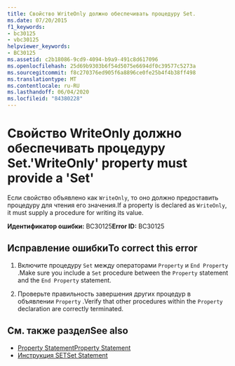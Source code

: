 ```yaml
---
title: Свойство WriteOnly должно обеспечивать процедуру Set.
ms.date: 07/20/2015
f1_keywords:
- bc30125
- vbc30125
helpviewer_keywords:
- BC30125
ms.assetid: c2b18086-9cd9-4094-b9a9-491c8d617096
ms.openlocfilehash: 25d69b9303b6f54d5075e6694df0c39577c5273a
ms.sourcegitcommit: f8c270376ed905f6a8896ce0fe25b4f4b38ff498
ms.translationtype: MT
ms.contentlocale: ru-RU
ms.lasthandoff: 06/04/2020
ms.locfileid: "84380228"
---
```

# <a name="writeonly-property-must-provide-a-set"></a><span data-ttu-id="785e2-102">Свойство WriteOnly должно обеспечивать процедуру Set.</span><span class="sxs-lookup"><span data-stu-id="785e2-102">'WriteOnly' property must provide a 'Set'</span></span>
<span data-ttu-id="785e2-103">Если свойство объявлено как `WriteOnly`, то оно должно предоставить процедуру для чтения его значения.</span><span class="sxs-lookup"><span data-stu-id="785e2-103">If a property is declared as `WriteOnly`, it must supply a procedure for writing its value.</span></span>  
  
 <span data-ttu-id="785e2-104">**Идентификатор ошибки:** BC30125</span><span class="sxs-lookup"><span data-stu-id="785e2-104">**Error ID:** BC30125</span></span>  
  
## <a name="to-correct-this-error"></a><span data-ttu-id="785e2-105">Исправление ошибки</span><span class="sxs-lookup"><span data-stu-id="785e2-105">To correct this error</span></span>  
  
1. <span data-ttu-id="785e2-106">Включите процедуру `Set` между операторами `Property` и `End Property` .</span><span class="sxs-lookup"><span data-stu-id="785e2-106">Make sure you include a `Set` procedure between the `Property` statement and the `End Property` statement.</span></span>  
  
2. <span data-ttu-id="785e2-107">Проверьте правильность завершения других процедур в объявлении `Property` .</span><span class="sxs-lookup"><span data-stu-id="785e2-107">Verify that other procedures within the `Property` declaration are correctly terminated.</span></span>  
  
## <a name="see-also"></a><span data-ttu-id="785e2-108">См. также раздел</span><span class="sxs-lookup"><span data-stu-id="785e2-108">See also</span></span>

- [<span data-ttu-id="785e2-109">Property Statement</span><span class="sxs-lookup"><span data-stu-id="785e2-109">Property Statement</span></span>](../language-reference/statements/property-statement.md)
- [<span data-ttu-id="785e2-110">Инструкция SET</span><span class="sxs-lookup"><span data-stu-id="785e2-110">Set Statement</span></span>](../language-reference/statements/set-statement.md)
